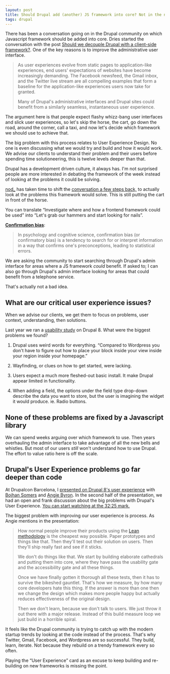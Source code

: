 ```yaml
---
layout: post
title: Should Drupal add (another) JS framework into core? Not in the name of UX.
tags: drupal
---
```


There has been a conversation going on in the Drupal community on which Javascript framework should be added into core. Dries started the conversation with the post [Should we decouple Drupal with a client-side framework?](http://buytaert.net/should-we-decouple-drupal-with-a-client-side-framework). One of the key reasons is to improve the administrative user interface.

> As user experiences evolve from static pages to application-like experiences, end users' expectations of websites have become increasingly demanding. The Facebook newsfeed, the Gmail inbox, and the Twitter live stream are all compelling examples that form a baseline for the application-like experiences users now take for granted.
>
> Many of Drupal's administrative interfaces and Drupal sites could benefit from a similarly seamless, instantaneous user experience. 

The argument here is that people expect flashy whizz-bang user interfaces and slick user experiences, so let's skip the horse, the cart, go down the road, around the corner, call a taxi, and now let's decide which framework we should use to achieve that.

The big problem with this process relates to User Experience Design. No one is even discussing what we would try and build and how it would work. We advise our clients to understand their problem and their users before spending time solutioneering, this is twelve levels deeper than that.

Drupal has a development driven culture, it always has. I'm not surprised people are more interested in debating the framework of the week instead of looking at the problems it could be solving.

[nod_](https://www.drupal.org/u/nod_) has taken time to shift the [conversation a few steps back,](https://www.drupal.org/node/2651660) to actually look at the problems this framework would solve. This is still putting the cart in front of the horse.

You can translate “Investigate where and how a frontend framework could be used” into “Let's grab our hammers and start looking for nails”. 

[**Confirmation bias**](http://www.sciencedaily.com/terms/confirmation_bias.htm):
> In psychology and cognitive science, confirmation bias (or confirmatory bias) is a tendency to search for or interpret information in a way that confirms one's preconceptions, leading to statistical errors.

We are asking the community to start searching through Drupal's admin interface for areas where a JS framework *could* benefit. If asked to; I can also go through Drupal's admin interface looking for areas that could benefit from a telephone service. 

That's actually not a bad idea.

## What are our critical user experience issues?

When we advise our clients, we get them to focus on problems, user context, understanding, then solutions.

Last year we ran a [usability study](https://www.drupal.org/node/2497361) on Drupal 8. What were the biggest problems we found?

1. Drupal uses weird words for everything. “Compared to Wordpress you don't have to figure out how to place your block inside your view inside your region inside your homepage.”

1. Wayfinding, or clues on how to get started, were lacking.

1. Users expect a much more fleshed-out basic install. It make Drupal appear limited in functionality.

1. When adding a field, the options under the  field type drop-down describe the data you want to store, but the user is imagining the widget it would produce. ie. Radio buttons.

## None of these problems are fixed by a Javascript library

We can spend weeks arguing over which framework to use. Then years overhauling the admin interface to take advantage of all the new bells and whistles. But most of our users *still* won't understand how to use Drupal. The effort to value ratio here is off the scale.

## Drupal's User Experience problems go far deeper than code

At Drupalcon Barcelona, I [presented on Drupal 8's user experience](https://events.drupal.org/barcelona2015/sessions/making-drupal-better-out-box-product-report-usability-testing-results-and-how) with [Bojhan Somers](https://www.drupal.org/u/bojhan) and [Angie Byron](https://www.drupal.org/u/webchick). In the second half of the presentation, we had an open and frank discussion about the big problems with Drupal's User Experience. [You can start watching at the 32:25 mark.](https://youtu.be/E31e5hzHMOE?t=32m25s)

The biggest problem with improving our user experience is process. As Angie mentions in the presentation:

> How normal people improve their products using the [Lean methodology](http://theleanstartup.com/principles) is the cheapest way possible. Paper prototypes and things like that. Then they'll test out their solution on users. Then they'll ship really fast and see if it sticks.
>
> We don't do things like that. We start by building elaborate cathedrals and putting them into core, where they have pass the usability gate and the accessibility gate and all these things. 
>
> Once we have finally gotten it thorough all these tests, then it has to survive the bikeshed gauntlet. That's how we measure, by how many core developers hate this thing. If the answer is more than one then we change the design which makes more people happy but actually reduces effectiveness of the original design.
>
> Then we don't learn, because we don't talk to users. We just throw it out there with a major release. Instead of this build measure loop we just build in a horrible spiral.

It feels like the Drupal community is trying to catch up with the modern startup trends by looking at the code instead of the process. That's why Twitter, Gmail, Facebook, and Wordpress are so successful. They build, learn, iterate. Not because they rebuild on a trendy framework every so often.

Playing the “User Experience” card  as an excuse to keep building and re-building on new frameworks is missing the point.


